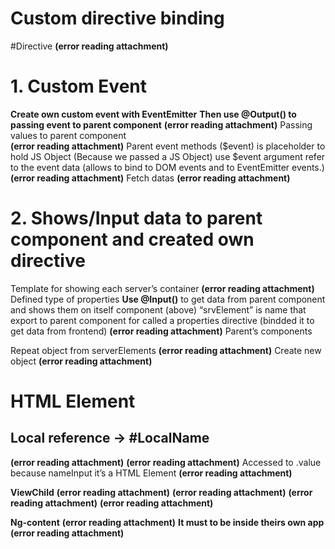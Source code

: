# Custom directive binding
#Directive 
 **(error reading attachment)**
# 1. Custom Event

**Create own custom event with EventEmitter**
**Then use @Output() to passing event to parent component**
 **(error reading attachment)**
Passing values to parent component	
 **(error reading attachment)**
Parent event methods ($event) is placeholder to hold JS Object (Because we passed a JS Object)
use $event argument refer to the event data (allows to bind to DOM events and to EventEmitter events.)
 **(error reading attachment)**
Fetch datas
 **(error reading attachment)**

# 2. Shows/Input data to parent component and created own directive
Template for showing each server’s container 
 **(error reading attachment)**
Defined type of properties
**Use @Input()** to get data from parent component and shows them on itself component (above)
“srvElement” is name that export to parent component for called a properties directive (bindded it to get data from frontend)
 **(error reading attachment)**
Parent’s components

Repeat object from serverElements
 **(error reading attachment)**
Create new object
 **(error reading attachment)**

# HTML Element

## Local reference -> #LocalName
 **(error reading attachment)**
 **(error reading attachment)**
Accessed to .value because nameInput it’s a HTML Element
 **(error reading attachment)**

**ViewChild**
 **(error reading attachment)**
 **(error reading attachment)**
 **(error reading attachment)**
 **(error reading attachment)**

**Ng-content**
 **(error reading attachment)**
**It must to be inside theirs	 own app**
 **(error reading attachment)**